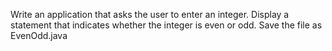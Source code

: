 Write an application that asks the user to enter an integer.  Display a statement that indicates  whether the integer is even or odd.  Save the file as EvenOdd.java